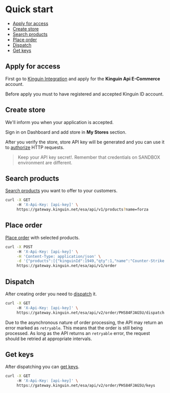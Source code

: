 # Quick start

- [Apply for access](#apply-for-access)
- [Create store](#create-store)
- [Search products](#search-products)
- [Place order](#place-order)
- [Dispatch](#dispatch)
- [Get keys](#get-keys)


## Apply for access

First go to [Kinguin Integration](https://www.kinguin.net/integration) and apply for the **Kinguin Api E-Commerce** account.

Before apply you must to have registered and accepted Kinguin ID account.


## Create store

We'll inform you when your application is accepted.

Sign in on Dashboard and add store in **My Stores** section.

After you verify the store, store API key will be generated and you can use it to [authorize](../api/README.md#authorization) HTTP requests.

> Keep your API key secret!. Remember that credentials on SANDBOX environment are different.

## Search products

[Search products](../api/products/v1/README.md#search-products) you want to offer to your customers.

```bash
curl -X GET
     -H 'X-Api-Key: [api-key]' \
     https://gateway.kinguin.net/esa/api/v1/products?name=forza
```

## Place order

[Place order](../api/order/v1/README.md#place-order) with selected products.

```bash
curl -X POST
     -H 'X-Api-Key: [api-key]' \
     -H 'Content-Type: application/json' \
     -d '{"products":[{"kinguinId":1949,"qty":1,"name":"Counter-Strike: Source Steam CD Key","price":5.79"}]}' \
     https://gateway.kinguin.net/esa/api/v1/order
```

## Dispatch

After creating order you need to [dispatch](../api/order/v2/README.md#dispatch) it.

```bash
curl -X GET
     -H 'X-Api-Key: [api-key]' \
     https://gateway.kinguin.net/esa/api/v2/order/PHS84FJAG5U/dispatch
```

Due to the asynchronous nature of order processing, the API may return an error marked as `retryable`. This means that the order is still being processed. As long as the API returns an `retryable` error, the request should be retried at appropriate intervals.

## Get keys

After dispatching you can [get keys](../api/order/v2/README.md#get-keys).

```bash
curl -X GET
     -H 'X-Api-Key: [api-key]' \
     https://gateway.kinguin.net/esa/api/v2/order/PHS84FJAG5U/keys
```
